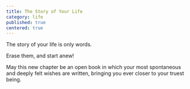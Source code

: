 ```yaml
---
title: The Story of Your Life
category: life
published: true
centered: true
---
```


The story of your life
is only words.

Erase them,
and start anew!

May this new chapter
be an open book
in which
your most spontaneous
and deeply felt wishes
are written,
bringing you
ever closer
to your truest being.
